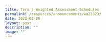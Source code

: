 ```yaml
---
title: Term 2 Weighted Assessment Schedules
permalink: /resources/announcements/wa22023/
date: 2023-03-29
layout: post
description: ""
image: ""
---
```

